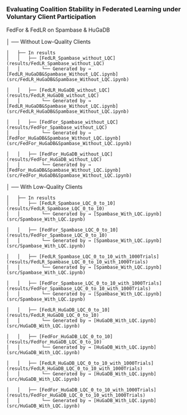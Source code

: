 ### Evaluating Coalition Stability in Federated Learning under Voluntary Client Participation


FedFor & FedLR on Spambase & HuGaDB

│
── Without Low-Quality Clients

    │   ├── In results
    │   │   ├── [FedLR_Spambase_without_LQC](results/FedLR_Spambase_without_LQC)  
    │   │        └── Generated by → [FedLR_HuGaDB&Spambase_Without_LQC.ipynb](src/FedLR_HuGaDB&Spambase_Without_LQC.ipynb)  
    
    │   │   ├── [FedLR_HuGaDB_without_LQC](results/FedLR_HuGaDB_without_LQC)  
    │   │        └── Generated by → [FedLR_HuGaDB&Spambase_Without_LQC.ipynb](src/FedLR_HuGaDB&Spambase_Without_LQC.ipynb)  
    
    │   │   ├── [FedFor_Spambase_without_LQC](results/FedFor_Spambase_without_LQC)  
    │   │        └── Generated by → [FedFor_HuGaDB&Spambase_Without_LQC.ipynb](src/FedFor_HuGaDB&Spambase_Without_LQC.ipynb)  
    
    │   │   ├── [FedFor_HuGaDB_without_LQC](results/FedFor_HuGaDB_without_LQC)  
    │   │        └── Generated by → [FedFor_HuGaDB&Spambase_Without_LQC.ipynb](src/FedFor_HuGaDB&Spambase_Without_LQC.ipynb)  


│
── With Low-Quality Clients

    │   ├── In results
    │   │   ├── [FedLR_Spambase_LQC_0_to_10](results/FedLR_Spambase_LQC_0_to_10)  
    │   │        └── Generated by → [Spambase_With_LQC.ipynb](src/Spambase_With_LQC.ipynb)  
    
    │   │   ├── [FedFor_Spambase_LQC_0_to_10](results/FedFor_Spambase_LQC_0_to_10)  
    │   │        └── Generated by → [Spambase_With_LQC.ipynb](src/Spambase_With_LQC.ipynb)  
    
    │   │   ├── [FedLR_Spambase_LQC_0_to_10_with_1000Trials](results/FedLR_Spambase_LQC_0_to_10_with_1000Trials)  
    │   │        └── Generated by → [Spambase_With_LQC.ipynb](src/Spambase_With_LQC.ipynb)  
    
    │   │   ├── [FedFor_Spambase_LQC_0_to_10_with_1000Trials](results/FedFor_Spambase_LQC_0_to_10_with_1000Trials)  
    │   │        └── Generated by → [Spambase_With_LQC.ipynb](src/Spambase_With_LQC.ipynb)  
    
    │   │   ├── [FedLR_HuGaDB_LQC_0_to_10](results/FedLR_HuGaDB_LQC_0_to_10)  
    │   │        └── Generated by → [HuGaDB_With_LQC.ipynb](src/HuGaDB_With_LQC.ipynb)  
    
    │   │   ├── [FedFor_HuGaDB_LQC_0_to_10](results/FedFor_HuGaDB_LQC_0_to_10)  
    │   │        └── Generated by → [HuGaDB_With_LQC.ipynb](src/HuGaDB_With_LQC.ipynb)  
    
    │   │   ├── [FedLR_HuGaDB_LQC_0_to_10_with_1000Trials](results/FedLR_HuGaDB_LQC_0_to_10_with_1000Trials)  
    │   │        └── Generated by → [HuGaDB_With_LQC.ipynb](src/HuGaDB_With_LQC.ipynb)  
    
    │   │   ├── [FedFor_HuGaDB_LQC_0_to_10_with_1000Trials](results/FedFor_HuGaDB_LQC_0_to_10_with_1000Trials)  
    │   │        └── Generated by → [HuGaDB_With_LQC.ipynb](src/HuGaDB_With_LQC.ipynb)  

